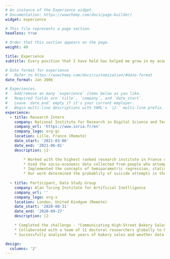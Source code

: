 ```yaml
---
# An instance of the Experience widget.
# Documentation: https://wowchemy.com/docs/page-builder/
widget: experience

# This file represents a page section.
headless: true

# Order that this section appears on the page.
weight: 40

title: Experience
subtitle: Every position that I have held has helped me grow in my academic and professional journey.  

# Date format for experience
#   Refer to https://wowchemy.com/docs/customization/#date-format
date_format: Jan 2006

# Experiences.
#   Add/remove as many `experience` items below as you like.
#   Required fields are `title`, `company`, and `date_start`.
#   Leave `date_end` empty if it's your current employer.
#   Begin multi-line descriptions with YAML's `|2-` multi-line prefix.
experience:
  - title: Research Intern
    company: National Institute for Research in Digital Science and Technology (Inria)
    company_url: 'https://www.inria.fr/en'
    company_logo: org-gc
    location: Lille, France (Remote)
    date_start: '2021-03-06'
    date_end: '2021-06-01'
    description: |2-

        * Worked with the highest ranked research institute in France on a problem of suicide analysis in Lille.
        * Used the socio-economic data collected from people who attempted suicide to predict whether they would attempt it again. It was also used to identify the factors which contribute to first time and repeated attempts.
        * Implemented the concepts of Semiparametric regression, statistical modelling and spatial econometrics in R.
        * Our work determined the probablity of suicide attempts in the next 6 months with an AUC Score of 0.89. This work will be submitted to the local government in Lille and a paper will also be written.
        
  - title: Participant, Data Study Group
    company: Alan Turing Institute for Artificial Inetlligence
    company_url: ''
    company_logo: org-x
    location: London, United Kindgom (Remote)
    date_start: '2020-08-31'
    date_end: '2020-09-27'
    description: |2-

    * Completed the challenge - "Communicating High-Street Bakery Sales Predictions Using Counterfactual Explanations" presented by CatsAI
    * Collaborated with a team of 11 doctoral researchers globally to build predictive models with explainable AI approaches
    * Successfully analysed two years of bakery sales and weather data from 5000 sites to build predictive models and provided counterfactual explanations

design:
  columns: '2'
---
```

